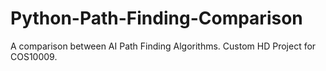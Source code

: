 # Python-Path-Finding-Comparison
A comparison between AI Path Finding Algorithms.
Custom HD Project for COS10009.
